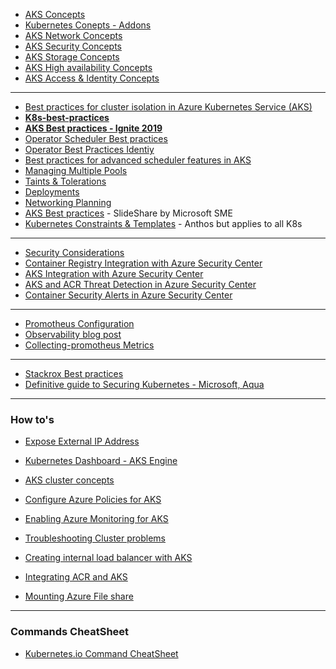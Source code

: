 * [AKS Concepts](https://docs.microsoft.com/en-us/azure/aks/concepts-clusters-workloads)
* [Kubernetes Conepts - Addons](https://kubernetes.io/docs/concepts/overview/components/#addons)
* [AKS Network Concepts](https://docs.microsoft.com/en-us/azure/aks/concepts-network)
* [AKS Security Concepts](https://docs.microsoft.com/en-us/azure/aks/concepts-security)
* [AKS Storage Concepts](https://docs.microsoft.com/en-us/azure/aks/concepts-storage)
* [AKS High availability Concepts](https://docs.microsoft.com/en-us/azure/aks/concepts-scale)
* [AKS Access & Identity Concepts](https://docs.microsoft.com/en-us/azure/aks/concepts-identity)

-------

* [Best practices for cluster isolation in Azure Kubernetes Service (AKS)](https://github.com/MicrosoftDocs/azure-docs/blob/master/articles/aks/operator-best-practices-cluster-isolation.md)
* **[K8s-best-practices](https://github.com/Azure/k8s-best-practices)**
* **[AKS Best practices - Ignite 2019](https://aka.ms/aks-best-practices-ignite)**
* [Operator Scheduler Best practices](https://github.com/MicrosoftDocs/azure-docs/blob/master/articles/aks/operator-best-practices-scheduler.md)
* [Operator Best Practices Identiy](https://github.com/MicrosoftDocs/azure-docs/blob/master/articles/aks/operator-best-practices-identity.md)
* [Best practices for advanced scheduler features in AKS](https://github.com/MicrosoftDocs/azure-docs/blob/master/articles/aks/operator-best-practices-advanced-scheduler.md)
* [Managing Multiple Pools](https://github.com/MicrosoftDocs/azure-docs/blob/master/articles/aks/use-multiple-node-pools.md)
* [Taints & Tolerations](https://kubernetes.io/docs/concepts/configuration/taint-and-toleration/)
* [Deployments](https://kubernetes.io/docs/concepts/workloads/controllers/deployment/#use-case)
* [Networking Planning](https://github.com/microsoft/Networking-with-Kubernetes-Azure)
* [AKS Best practices](https://www.slideshare.net/QAware/best-practices-with-azure-kubernetes-services-123776449) - SlideShare by Microsoft SME
* [Kubernetes Constraints & Templates](https://cloud.google.com/anthos-config-management/docs/how-to/creating-constraints-and-templates) - Anthos but applies to all K8s

-------

* [Security Considerations](https://docs.microsoft.com/en-us/azure/container-instances/container-instances-image-security)
* [Container Registry Integration with Azure Security Center](https://docs.microsoft.com/en-us/azure/security-center/azure-container-registry-integration)
* [AKS Integration with Azure Security Center](https://docs.microsoft.com/en-us/azure/security-center/azure-kubernetes-service-integration)
* [AKS and ACR Threat Detection in Azure Security Center](https://docs.microsoft.com/en-us/azure/security-center/security-center-alerts-compute)
* [Container Security Alerts in Azure Security Center](https://docs.microsoft.com/en-us/azure/security-center/alerts-reference#alerts-containerhost)

-------
* [Promotheus Configuration](https://docs.microsoft.com/en-us/azure/azure-monitor/insights/container-insights-prometheus-integration)
* [Observability blog post](https://azure.microsoft.com/en-us/blog/improving-observability-of-your-kubernetes-deployments-with-azure-monitor-for-containers/?ocid=AID754288&wt.mc_id=azfr-c9-scottha%2CCFID0507)
* [Collecting-promotheus Metrics](https://samcogan.com/collecting-prometheus-metrics-with-azure-monitor/)

----------

* [Stackrox Best practices](https://www.stackrox.com/post/2020/02/azure-kubernetes-aks-security-best-practices-part-2-of-4/)
* [Definitive guide to Securing Kubernetes - Microsoft, Aqua](https://clouddamcdnprodep.azureedge.net/gdc/gdc8LXmoZ/original)

-------
 ### How to's ###
 * [Expose External IP Address](https://kubernetes.io/docs/tutorials/stateless-application/expose-external-ip-address/)
 * [Kubernetes Dashboard - AKS Engine](https://github.com/Azure/aks-engine/blob/master/docs/topics/monitoring.md#kubernetes-dashboard)
 * [AKS cluster concepts](https://github.com/MicrosoftDocs/azure-docs/tree/master/articles/aks/media/concepts-clusters-workloads)
 
 * [Configure Azure Policies for AKS](https://docs.microsoft.com/en-us/azure/governance/policy/concepts/rego-for-aks?toc=/azure/aks/toc.json)
 * [Enabling Azure Monitoring for AKS](https://docs.microsoft.com/en-us/azure/azure-monitor/insights/container-insights-enable-existing-clusters#enable-using-an-azure-resource-manager-template) 
 * [Troubleshooting Cluster problems](https://github.com/Azure/aks-periscope)
 * [Creating internal load balancer with AKS](https://docs.microsoft.com/en-us/azure/aks/internal-lb#create-an-internal-load-balancer)
 * [Integrating ACR and AKS](https://docs.microsoft.com/en-us/azure/aks/cluster-container-registry-integration)
 * [Mounting Azure File share](https://docs.docker.com/ee/ucp/kubernetes/storage/use-azure-files/#mount-the-azure-files-share-into-a-kubernetes-pod)


-------
### Commands CheatSheet
* [Kubernetes.io Command CheatSheet](https://kubernetes.io/docs/reference/generated/kubectl/kubectl-commands#patch)



